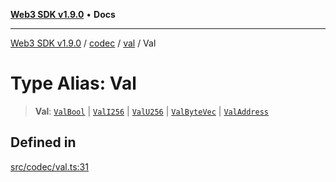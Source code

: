 [**Web3 SDK v1.9.0**](../../../../../README.md) • **Docs**

***

[Web3 SDK v1.9.0](../../../../../globals.md) / [codec](../../../README.md) / [val](../README.md) / Val

# Type Alias: Val

> **Val**: [`ValBool`](ValBool.md) \| [`ValI256`](ValI256.md) \| [`ValU256`](ValU256.md) \| [`ValByteVec`](ValByteVec.md) \| [`ValAddress`](ValAddress.md)

## Defined in

[src/codec/val.ts:31](https://github.com/Mystic-Nayy/alephium-web3/blob/c1afd789a197ce5fe21f08c2965942090157c33d/packages/web3/src/codec/val.ts#L31)
